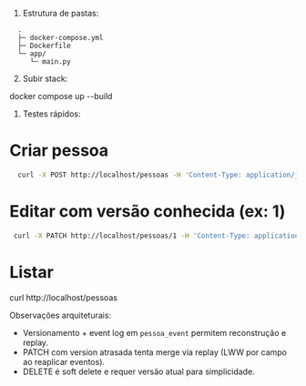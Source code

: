 1) Estrutura de pastas:

```plaintext
  .
  ├─ docker-compose.yml
  ├─ Dockerfile
  └─ app/
     └─ main.py
```

2) Subir stack:

  docker compose up --build

1) Testes rápidos:

# Criar pessoa

```bash
  curl -X POST http://localhost/pessoas -H 'Content-Type: application/json' -d '{"nome":"João Silva","cpf":"123.456.789-00","data_nascimento":"1990-05-20"}'
```

# Editar com versão conhecida (ex: 1)

```bash
 curl -X PATCH http://localhost/pessoas/1 -H 'Content-Type: application/json' -d '{"version":1, "nome":"João A. Silva"}'
```

# Listar

  curl http://localhost/pessoas

Observações arquiteturais:

- Versionamento + event log em `pessoa_event` permitem reconstrução e replay.
- PATCH com version atrasada tenta merge via replay (LWW por campo ao reaplicar eventos).
- DELETE é soft delete e requer versão atual para simplicidade.
